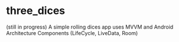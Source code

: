 # three_dices
(still in progress) A simple rolling dices app uses MVVM and Android Architecture Components (LifeCycle, LiveData, Room) 
